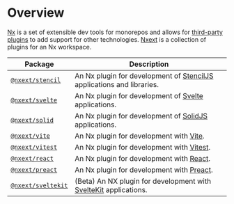 # Overview

[Nx](https://nx.dev/) is a set of extensible dev tools for monorepos and allows for [third-party plugins](https://nx.dev/nx-community) to add support for other technologies. [Nxext](https://github.com/nxext/nx-extensions) is a collection of plugins for an Nx workspace.

| Package                                     | Description                                                                                     |
| ------------------------------------------- | ----------------------------------------------------------------------------------------------- |
| [`@nxext/stencil`](../stencil/overview)     | An Nx plugin for development of [StencilJS](https://stenciljs.com/) applications and libraries. |
| [`@nxext/svelte`](../svelte/overview)       | An Nx plugin for development of [Svelte](https://svelte.dev/) applications.                     |
| [`@nxext/solid`](../solid/overview)         | An Nx plugin for development of [SolidJS](https://www.solidjs.com/) applications.               |
| [`@nxext/vite`](../vite/overview)           | An Nx plugin for development with [Vite](https://vitejs.dev/).                                  |
| [`@nxext/vitest`](../vitest/overview)       | An Nx plugin for development with [Vitest](https://vitest.dev/).                                |
| [`@nxext/react`](../react/overview)         | An Nx plugin for development with [React](https://reactjs.org/).                                |
| [`@nxext/preact`](../preact/overview)       | An Nx plugin for development with [Preact](https://reactjs.org/).                               |
| [`@nxext/sveltekit`](../sveltekit/overview) | (Beta) An NX plugin for development with [SvelteKit](https://kit.svelte.dev/) applications.     |
